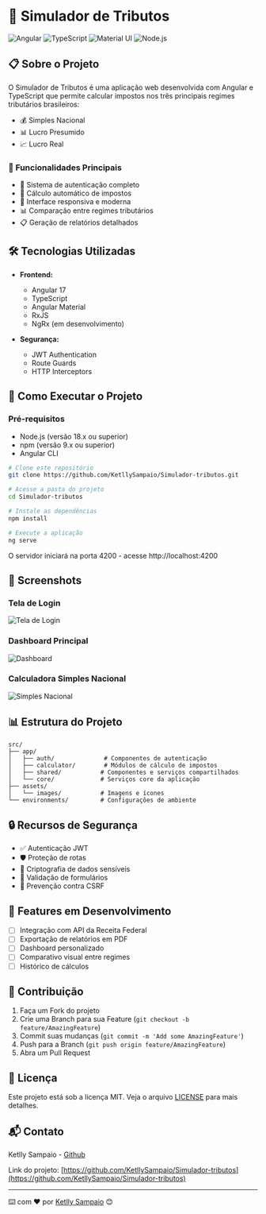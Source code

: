 # 🏢 Simulador de Tributos

![Angular](https://img.shields.io/badge/Angular-DD0031?style=for-the-badge&logo=angular&logoColor=white)
![TypeScript](https://img.shields.io/badge/TypeScript-007ACC?style=for-the-badge&logo=typescript&logoColor=white)
![Material UI](https://img.shields.io/badge/Material--UI-0081CB?style=for-the-badge&logo=material-ui&logoColor=white)
![Node.js](https://img.shields.io/badge/Node.js-43853D?style=for-the-badge&logo=node.js&logoColor=white)

## 📋 Sobre o Projeto

O Simulador de Tributos é uma aplicação web desenvolvida com Angular e TypeScript que permite calcular impostos nos três principais regimes tributários brasileiros:

- 💰 Simples Nacional
- 📊 Lucro Presumido
- 📈 Lucro Real

### 🌟 Funcionalidades Principais

- 🔐 Sistema de autenticação completo
- 💱 Cálculo automático de impostos
- 📱 Interface responsiva e moderna
- 📊 Comparação entre regimes tributários
- 📋 Geração de relatórios detalhados

## 🛠️ Tecnologias Utilizadas

- **Frontend:**
  - Angular 17
  - TypeScript
  - Angular Material
  - RxJS
  - NgRx (em desenvolvimento)

- **Segurança:**
  - JWT Authentication
  - Route Guards
  - HTTP Interceptors

## 🚀 Como Executar o Projeto

### Pré-requisitos

- Node.js (versão 18.x ou superior)
- npm (versão 9.x ou superior)
- Angular CLI

```bash
# Clone este repositório
git clone https://github.com/KetllySampaio/Simulador-tributos.git

# Acesse a pasta do projeto
cd Simulador-tributos

# Instale as dependências
npm install

# Execute a aplicação
ng serve
```

O servidor iniciará na porta 4200 - acesse http://localhost:4200

## 📸 Screenshots

### Tela de Login
![Tela de Login](img/login-screen.png)

### Dashboard Principal
![Dashboard](img/dashboard.png)

### Calculadora Simples Nacional
![Simples Nacional](img/simples-nacional.png)

## 📊 Estrutura do Projeto

```
src/
├── app/
│   ├── auth/              # Componentes de autenticação
│   ├── calculator/        # Módulos de cálculo de impostos
│   ├── shared/           # Componentes e serviços compartilhados
│   └── core/             # Serviços core da aplicação
├── assets/
│   └── images/           # Imagens e ícones
└── environments/         # Configurações de ambiente
```

## 🔒 Recursos de Segurança

- ✅ Autenticação JWT
- 🛡️ Proteção de rotas
- 🔐 Criptografia de dados sensíveis
- 📝 Validação de formulários
- 🚫 Prevenção contra CSRF

## 📝 Features em Desenvolvimento

- [ ] Integração com API da Receita Federal
- [ ] Exportação de relatórios em PDF
- [ ] Dashboard personalizado
- [ ] Comparativo visual entre regimes
- [ ] Histórico de cálculos

## 👥 Contribuição

1. Faça um Fork do projeto
2. Crie uma Branch para sua Feature (`git checkout -b feature/AmazingFeature`)
3. Commit suas mudanças (`git commit -m 'Add some AmazingFeature'`)
4. Push para a Branch (`git push origin feature/AmazingFeature`)
5. Abra um Pull Request

## 📄 Licença

Este projeto está sob a licença MIT. Veja o arquivo [LICENSE](LICENSE) para mais detalhes.

## 📬 Contato

Ketlly Sampaio - [Github](https://github.com/KetllySampaio)

Link do projeto: [https://github.com/KetllySampaio/Simulador-tributos](https://github.com/KetllySampaio/Simulador-tributos)

---

⌨️ com ❤️ por [Ketlly Sampaio](https://github.com/KetllySampaio) 😊
